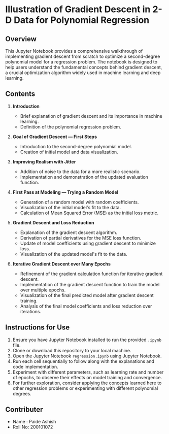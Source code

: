 # Illustration of Gradient Descent in 2-D Data for Polynomial Regression

## Overview
This Jupyter Notebook provides a comprehensive walkthrough of implementing gradient descent from scratch to optimize a second-degree polynomial model for a regression problem. The notebook is designed to help users understand the fundamental concepts behind gradient descent, a crucial optimization algorithm widely used in machine learning and deep learning.

## Contents
1. **Introduction**
    - Brief explanation of gradient descent and its importance in machine learning.
    - Definition of the polynomial regression problem.

2. **Goal of Gradient Descent — First Steps**
    - Introduction to the second-degree polynomial model.
    - Creation of initial model and data visualization.

3. **Improving Realism with Jitter**
    - Addition of noise to the data for a more realistic scenario.
    - Implementation and demonstration of the updated evaluation function.

4. **First Pass at Modeling — Trying a Random Model**
    - Generation of a random model with random coefficients.
    - Visualization of the initial model's fit to the data.
    - Calculation of Mean Squared Error (MSE) as the initial loss metric.

5. **Gradient Descent and Loss Reduction**
    - Explanation of the gradient descent algorithm.
    - Derivation of partial derivatives for the MSE loss function.
    - Update of model coefficients using gradient descent to minimize loss.
    - Visualization of the updated model's fit to the data.

6. **Iterative Gradient Descent over Many Epochs**
    - Refinement of the gradient calculation function for iterative gradient descent.
    - Implementation of the gradient descent function to train the model over multiple epochs.
    - Visualization of the final predicted model after gradient descent training.
    - Analysis of the final model coefficients and loss reduction over iterations.

## Instructions for Use
1. Ensure you have Jupyter Notebook installed to run the provided `.ipynb` file.
2. Clone or download this repository to your local machine.
3. Open the Jupyter Notebook `regression.ipynb` using Jupyter Notebook.
4. Run each cell sequentially to follow along with the explanations and code implementation.
5. Experiment with different parameters, such as learning rate and number of epochs, to observe their effects on model training and convergence.
6. For further exploration, consider applying the concepts learned here to other regression problems or experimenting with different polynomial degrees.

## Contributer
- Name   : Paide Ashish
- Roll No: 200101072
